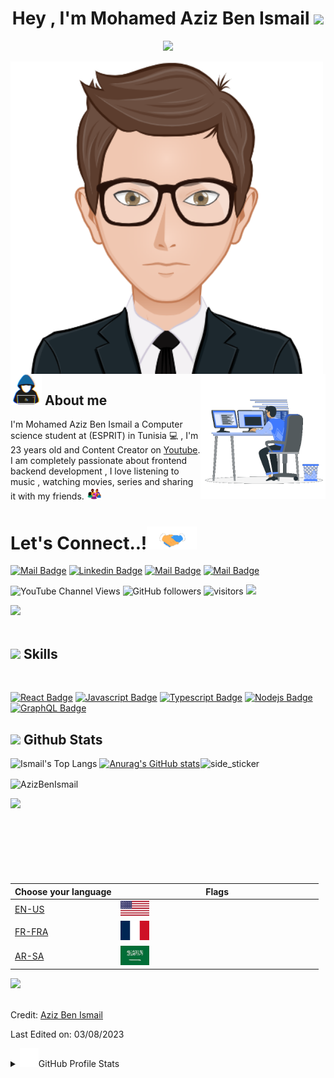 <h1 align="center"><b>Hey , I'm Mohamed Aziz Ben Ismail </b><img src="https://media.giphy.com/media/hvRJCLFzcasrR4ia7z/giphy.gif" width="35"></h1>
<p align="center">
  <a href="https://github.com/DenverCoder1/readme-typing-svg"><img src="https://readme-typing-svg.herokuapp.com?font=Time+New+Roman&color=cyan&size=25&center=true&vCenter=true&width=600&height=100&lines=Hey!+It's+Aziz+BenIsmail..&hearts;++;Self-taught+Full+Stack+Web+Developer,;Software-Engineer,;Love+to+learn+new+stuffs..<3"></a>
</p>
<!--
<p align="center">
  
## [![Typing SVG](https://readme-typing-svg.herokuapp.com?font=Architects+Daughter&color=0099DD&size=30&lines=Hey!+It's+Ben+Ismail+Aziz!;Computer+Science+Student;Full+Stack+Web+Developer;Freelancer;DS%20|%20AI%20|%20ML%20Enthusiastic;Always%20learning%20new%20things)](https://github.com/AzizBenIsmail) 

  </p> -->
<!--  Ceci mon Avatar-->
<img title="My Avatar" align="left" src="assets/images/Aziz.png"  width="500px" alt="hi" >

<!--  Ceci une image -->
<picture> <img align="right" src="https://github.com/0xAbdulKhalid/0xAbdulKhalid/raw/main/assets/mdImages/Right_Side.gif" width = 200px></picture>

<!--  About me -->
<!--## <picture><img src = "assets/about_me.gif" width = 50px></picture> **About me**-->
## <picture><img src = "https://github.com/0xAbdulKhalid/0xAbdulKhalid/raw/main/assets/mdImages/about_me.gif" width = 50px></picture> **About me**
I'm Mohamed Aziz Ben Ismail a Computer science student at (ESPRIT) in Tunisia 💻 , I'm 23 years old and Content Creator on [Youtube](https://www.youtube.com/c/AzizBenIsmail).
I am completely passionate about frontend backend development , I love listening to music , watching movies, series and sharing it with my friends.
<img height ="20" src= "assets/friends.gif" />

<!-- Let's Connect..! -->
# <b> Let's Connect..!</b><img src="https://github.com/0xAbdulKhalid/0xAbdulKhalid/raw/main/assets/mdImages/handshake.gif" width ="80">

<!-- [![Twitter Badge](https://img.shields.io/badge/-@AzizBenIsmail-1ca0f1?style=flat&labelColor=1ca0f1&logo=twitter&logoColor=white&link=https://twitter.com/BenIsmalAziz1?s=07)](https://twitter.com/BenIsmalAziz1?s=07)  -->
[![Mail Badge](https://img.shields.io/badge/-AzizBenIsmail-e74c3c?style=flat&labelColor=e74c3c&logo=youtube&logoColor=white)](https://www.youtube.com/c/AzizBenIsmail) 
[![Linkedin Badge](https://img.shields.io/badge/-AzizBenIsmail-0e76a8?style=flat&labelColor=0e76a8&logo=linkedin&logoColor=white)](https://www.linkedin.com/in/aziz-ben-ismail-a111ba19a/) 
[![Mail Badge](https://img.shields.io/badge/-@AzizBenIsmail-e84393?style=flat&labelColor=e84393&logo=instagram&logoColor=white)](https://www.instagram.com/azizbensmail/)
[![Mail Badge](https://img.shields.io/badge/-AzizBenIsmail-c0392b?style=flat&labelColor=c0392b&logo=gmail&logoColor=white)](mailto:aziz.270700@gmail.com)

<!-- YouTube Channel Views /GitHub followers /visitors/Age  -->
![YouTube Channel Views](https://img.shields.io/youtube/channel/views/UC7tdKHWp7O-hWY_vpd8qBUw?style=social)
![GitHub followers](https://img.shields.io/github/followers/AzizBenIsmail?style=social)
![visitors](https://visitor-badge.glitch.me/badge?page_id=AzizBenIsmail.AzizBenIsmail)
<img src="https://img.shields.io/badge/Age-23-blue" />

<!-- Ligne  -->
<img src="https://user-images.githubusercontent.com/73097560/115834477-dbab4500-a447-11eb-908a-139a6edaec5c.gif"><br><br>
<!-- TODO: Add last video link 

- 🔭 I’m currently working at @Toptal
- :computer: Most used line of code `git commit -m "Initial Commit"`
- 🤔 I’m looking for help with Outstanding Video ideas.
- 📫 How to reach me: aziz.270700@gmail.com.
- 😄 Pronouns: Sam3oulation,Ismail.
-->


<!-- Skills  -->
## <img src="https://media2.giphy.com/media/QssGEmpkyEOhBCb7e1/giphy.gif?cid=ecf05e47a0n3gi1bfqntqmob8g9aid1oyj2wr3ds3mg700bl&rid=giphy.gif" width ="25"><b> Skills</b>
<br>

<!-- TODO: Make technologies links takes you to repositories -->

[![React Badge](https://img.shields.io/badge/-React-61DBFB?style=for-the-badge&labelColor=black&logo=react&logoColor=61DBFB)](#) [![Javascript Badge](https://img.shields.io/badge/-Javascript-F0DB4F?style=for-the-badge&labelColor=black&logo=javascript&logoColor=F0DB4F)](#) [![Typescript Badge](https://img.shields.io/badge/-Typescript-007acc?style=for-the-badge&labelColor=black&logo=typescript&logoColor=007acc)](#) [![Nodejs Badge](https://img.shields.io/badge/-Nodejs-3C873A?style=for-the-badge&labelColor=black&logo=node.js&logoColor=3C873A)](#) [![GraphQL Badge](https://img.shields.io/badge/-GraphQl-e535ab?style=for-the-badge&labelColor=black&logo=node.js&logoColor=e535ab)](#)

<!-- Github Stats   -->
## <img src="https://media.giphy.com/media/iY8CRBdQXODJSCERIr/giphy.gif" width="35"><b> Github Stats </b>
<img align="right" width=200px height=200px alt="side_sticker" src="https://media.giphy.com/media/TEnXkcsHrP4YedChhA/giphy.gif" />

![Ismail's Top Langs](https://github-readme-stats.vercel.app/api/top-langs/?username=AzizBenIsmail&theme=algolia&layout=compact)
[![Anurag's GitHub stats](https://github-readme-stats.vercel.app/api?username=AzizBenIsmail&show_icons=true&theme=algolia)](https://github.com/AzizBenIsmail)

<p><img align="center" src="https://github-readme-streak-stats.herokuapp.com/?user=AzizBenIsmail&&theme=algolia" alt="AzizBenIsmail" /></p>


<img src="https://user-images.githubusercontent.com/73097560/115834477-dbab4500-a447-11eb-908a-139a6edaec5c.gif"><br><br>
<div align="center" >

| Choose your language         | Flags                                                                                                              |
| -------------------------- | ---------------------------------------------------------------------------------------------------------------------- |
| [EN-US](./README.md)       | <img width="15%" alt="Node4Devs Logo" title="United States Flag (USA)" src="./assets/images/flags/USA.png" /> |
| [FR-FRA](./README-FR-FRA.md) | <img width="15%" alt="Node4Devs Logo" title="France Flag (FR)" src="./assets/images/flags/France.png" />        |
| [AR-SA](./README-AR-SA.md) | <img width="15%" alt="Node4Devs Logo" title="Saudi Flag (SA)" src="./assets/images/flags/saudi_ arabia.jpg" />        |

</div>
<!-- Ligne  -->
<img src="https://user-images.githubusercontent.com/73097560/115834477-dbab4500-a447-11eb-908a-139a6edaec5c.gif"><br><br>

Credit: [Aziz Ben Ismail](https://github.com/AzizBenIsmail)

Last Edited on: 03/08/2023
<details> 
  <summary>  <img src="./assets/giphy.gif" width="30px" alt="Git"/>GitHub Profile Stats </summary>
  <div>
  <samp>
      <br/>
            <p align="center">
      </p>
        <p align="center">
          <a href="https://github.com/AzizBenIsmail/">
          <img width="45%" src="https://github-profile-summary-cards.vercel.app/api/cards/repos-per-language?username=AzizBenIsmail&theme=gruvbox&layout=compact&hide_border=true"
          alt="1999AZZAR :: Top Langs by repo" />
          <img width="45%" src="https://github-profile-summary-cards.vercel.app/api/cards/most-commit-language?username=AzizBenIsmail&theme=gruvbox&layout=compact&hide_border=true"
          alt="1999AZZAR :: Top Langs by commit" />
          </a>
        </p>
    <br>

<!-- Trophies  -->
## <img src="https://media.giphy.com/media/dxIWYNNVCxFXdP76XE/giphy.gif" width ="25"><b> Trophies</b>

[![trophy](https://github-profile-trophy.vercel.app/?username=AzizBenIsmail&theme=nord&column=7)](https://github.com/Naderab/github-profile-trophy)

<br>
</details>




[reactplaylist]: https://www.youtube.com/watch?v=KxXXEL-k47Y&list=PLvXDmnBbOF7RnYiZvDwl2Pzcs2kfi10wd
[vscodetutorial]: https://www.youtube.com/watch?v=Bkie2ai8qeE&t=8s
[htmltutorial]: https://www.youtube.com/watch?v=VK6MXVxOsws&t=27s
[javascripttutorial]: https://www.youtube.com/watch?v=D-LHKvmX37E
